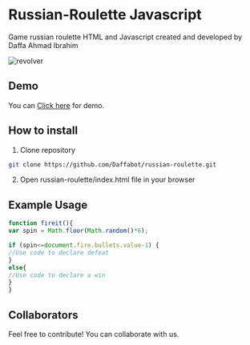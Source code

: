 # Russian-Roulette Javascript
Game russian roulette HTML and Javascript created and developed by Daffa Ahmad Ibrahim

![revolver](https://www.daffabot.my.id/russian-roulette/image/roulette.jpg)

## Demo
You can <a href="https://www.daffabot.my.id/russian-roulette">Click here</a> for demo.

## How to install
1. Clone repository
```bash
git clone https://github.com/Daffabot/russian-roulette.git
```
2. Open russian-roulette/index.html file in your browser

## Example Usage
```javascript
function fireit(){
var spin = Math.floor(Math.random()*6);

if (spin<=document.fire.bullets.value-1) {
//Use code to declare defeat
}
else{
//Use code to declare a win
}
}
```

## Collaborators
Feel free to contribute! You can collaborate with us.
